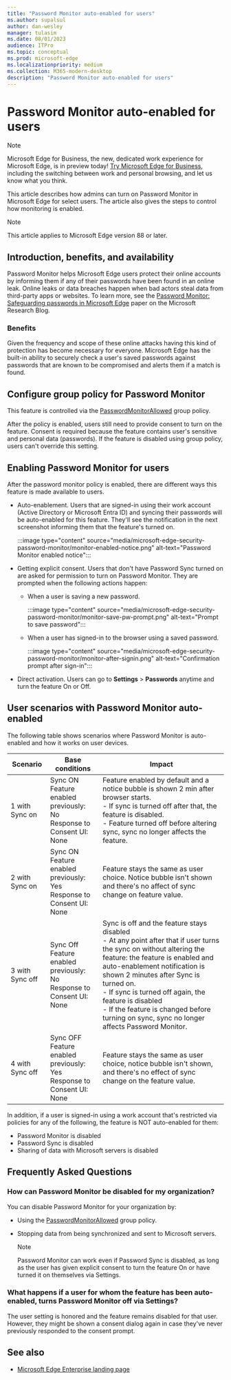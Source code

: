 ```yaml
---
title: "Password Monitor auto-enabled for users"
ms.author: supalsul
author: dan-wesley
manager: tulasim
ms.date: 08/01/2023
audience: ITPro
ms.topic: conceptual
ms.prod: microsoft-edge
ms.localizationpriority: medium
ms.collection: M365-modern-desktop
description: "Password Monitor auto-enabled for users"
---
```


# Password Monitor auto-enabled for users

> [!NOTE]
> Microsoft Edge for Business, the new, dedicated work experience for Microsoft Edge, is in preview today! [Try Microsoft Edge for Business](/deployedge/microsoft-edge-for-business), including the switching between work and personal browsing, and let us know what you think.

This article describes how admins can turn on Password Monitor in Microsoft Edge for select users. The article also gives the steps to control how monitoring is enabled.

> [!NOTE]
> This article applies to Microsoft Edge version 88 or later.

## Introduction, benefits, and availability

Password Monitor helps Microsoft Edge users protect their online accounts by informing them if any of their passwords have been found in an online leak. Online leaks or data breaches happen when bad actors steal data from third-party apps or websites. To learn more, see the [Password Monitor: Safeguarding passwords in Microsoft Edge](https://www.microsoft.com/research/blog/password-monitor-safeguarding-passwords-in-microsoft-edge/)  paper on the Microsoft Research Blog.

### Benefits

Given the frequency and scope of these online attacks having this kind of protection has become necessary for everyone. Microsoft Edge has the built-in ability to securely check a user's saved passwords against passwords that are known to be compromised and alerts them if a match is found.  

## Configure group policy for Password Monitor

This feature is controlled via the [PasswordMonitorAllowed](./microsoft-edge-policies.md#passwordmonitorallowed) group policy.

After the policy is enabled, users still need to provide consent to turn on the feature. Consent is required because the feature contains user's sensitive and personal data (passwords). If the feature is disabled using group policy, users can't override this setting.  

## Enabling Password Monitor for users

After the password monitor policy is enabled, there are different ways this feature is made available to users.

- Auto-enablement. Users that are signed-in using their work account (Active Directory or Microsoft Entra ID) and syncing their passwords will be auto-enabled for this feature. They'll see the notification in the next screenshot informing them that the feature's turned on.

  :::image type="content" source="media/microsoft-edge-security-password-monitor/monitor-enabled-notice.png" alt-text="Password Monitor enabled notice":::

-  Getting explicit consent. Users that don't have Password Sync turned on are asked for permission to turn on Password Monitor. They are prompted when the following actions happen:
   - When a user is saving a new password.
 
     :::image type="content" source="media/microsoft-edge-security-password-monitor/monitor-save-pw-prompt.png" alt-text="Prompt to save password":::

   - When a user has signed-in to the browser using a saved password.
  
     :::image type="content" source="media/microsoft-edge-security-password-monitor/monitor-after-signin.png" alt-text="Confirmation prompt after sign-in":::
   
- Direct activation. Users can go to **Settings** > **Passwords** anytime and turn the feature On or Off.

## User scenarios with Password Monitor auto-enabled

The following table shows scenarios where Password Monitor is auto-enabled and how it works on user devices.

| Scenario | Base conditions | Impact |
|--|--|--|
| 1 with Sync on | Sync ON<br>Feature enabled previously: No<br>Response to Consent UI: None | Feature enabled by default and a notice bubble is shown 2 min after browser starts.<br>- If sync is turned off after that, the feature is disabled.<br>-  Feature turned off before altering sync, sync no longer affects the feature.   |
| 2 with Sync on | Sync ON<br>Feature enabled previously: Yes<br>Response to Consent UI: None | Feature stays the same as user choice.  Notice bubble isn't shown and there's no affect of sync change on feature value.|
| 3 with Sync off | Sync Off<br>Feature enabled previously: No<br>Response to Consent UI: None | Sync is off and the feature stays disabled<br>- At any point after that if user turns the sync on without altering the feature: the feature is enabled and auto-enablement notification is shown 2 minutes after Sync is turned on. <br> - If sync is turned off again, the  feature is disabled <br>- If the feature is changed before turning on sync, sync no longer affects Password Monitor.  |  
| 4 with Sync off | Sync OFF<br>Feature enabled previously: Yes<br>Response to Consent UI: None | Feature stays the same as user choice, notice bubble isn't shown, and there's no effect of sync change on the feature value.  |

In addition, if a user is signed-in using a work account that's restricted via policies for any of the following, the feature is NOT auto-enabled for them:

- Password Monitor is disabled  
- Password Sync is disabled
- Sharing of data with Microsoft servers is disabled

## Frequently Asked Questions

### How can Password Monitor be disabled for my organization?

You can disable Password Monitor for your organization by:
- Using the [PasswordMonitorAllowed](/deployedge/microsoft-edge-policies#passwordmonitorallowed) group policy.
- Stopping data from being synchronized and sent to Microsoft servers.

  > [!NOTE]
  > Password Monitor can work even if Password Sync is disabled, as long as the user has given explicit consent to turn the feature On or have turned it on themselves via Settings.

### What happens if a user for whom the feature has been auto-enabled, turns Password Monitor off via Settings?

The user setting is honored and the feature remains disabled for that user. However, they might be shown a consent dialog again in case they've never previously responded to the consent prompt.

## See also

- [Microsoft Edge Enterprise landing page](https://aka.ms/EdgeEnterprise)